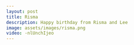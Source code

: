 ```yaml
---
layout: post
title: Risma
description: Happy birthday from Risma and Lee
image: assets/images/risma.png
video: -nlUnchIjeo
---
```

